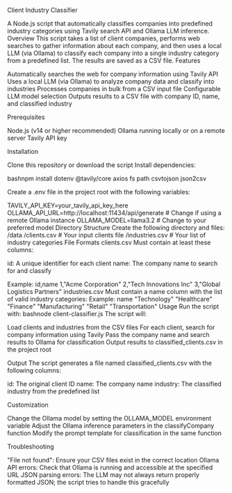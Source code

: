 Client Industry Classifier

A Node.js script that automatically classifies companies into predefined industry categories using Tavily search API and Ollama LLM inference.
Overview
This script takes a list of client companies, performs web searches to gather information about each company, and then uses a local LLM (via Ollama) to classify each company into a single industry category from a predefined list. The results are saved as a CSV file.
Features

Automatically searches the web for company information using Tavily API
Uses a local LLM (via Ollama) to analyze company data and classify into industries
Processes companies in bulk from a CSV input file
Configurable LLM model selection
Outputs results to a CSV file with company ID, name, and classified industry

Prerequisites

Node.js (v14 or higher recommended)
Ollama running locally or on a remote server
Tavily API key

Installation

Clone this repository or download the script
Install dependencies:

bashnpm install dotenv @tavily/core axios fs path csvtojson json2csv

Create a .env file in the project root with the following variables:

TAVILY_API_KEY=your_tavily_api_key_here
OLLAMA_API_URL=http://localhost:11434/api/generate  # Change if using a remote Ollama instance
OLLAMA_MODEL=llama3.2  # Change to your preferred model
Directory Structure
Create the following directory and files:
/data
  /clients.csv    # Your input clients file
  /industries.csv # Your list of industry categories
File Formats
clients.csv
Must contain at least these columns:

id: A unique identifier for each client
name: The company name to search for and classify

Example:
id,name
1,"Acme Corporation"
2,"Tech Innovations Inc"
3,"Global Logistics Partners"
industries.csv
Must contain a name column with the list of valid industry categories:
Example:
name
"Technology"
"Healthcare"
"Finance"
"Manufacturing"
"Retail"
"Transportation"
Usage
Run the script with:
bashnode client-classifier.js
The script will:

Load clients and industries from the CSV files
For each client, search for company information using Tavily
Pass the company name and search results to Ollama for classification
Output results to classified_clients.csv in the project root

Output
The script generates a file named classified_clients.csv with the following columns:

id: The original client ID
name: The company name
industry: The classified industry from the predefined list

Customization

Change the Ollama model by setting the OLLAMA_MODEL environment variable
Adjust the Ollama inference parameters in the classifyCompany function
Modify the prompt template for classification in the same function

Troubleshooting

"File not found": Ensure your CSV files exist in the correct location
Ollama API errors: Check that Ollama is running and accessible at the specified URL
JSON parsing errors: The LLM may not always return properly formatted JSON; the script tries to handle this gracefully